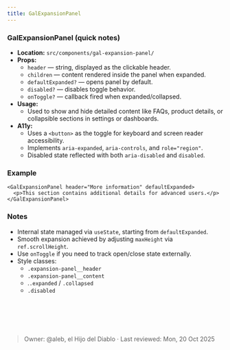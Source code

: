 ```yaml
---
title: GalExpansionPanel
---
```


### GalExpansionPanel (quick notes)
- **Location:** `src/components/gal-expansion-panel/`
- **Props:** 
  - `header` — string, displayed as the clickable header.
  - `children` — content rendered inside the panel when expanded.
  - `defaultExpanded?` — opens panel by default.
  - `disabled?` — disables toggle behavior.
  - `onToggle?` — callback fired when expanded/collapsed.
- **Usage:**
  - Used to show and hide detailed content like FAQs, product details, or collapsible sections in settings or dashboards.
- **A11y:**
  - Uses a `<button>` as the toggle for keyboard and screen reader accessibility.
  - Implements `aria-expanded`, `aria-controls`, and `role="region"`.
  - Disabled state reflected with both `aria-disabled` and `disabled`.

### Example
```tsx
<GalExpansionPanel header="More information" defaultExpanded>
  <p>This section contains additional details for advanced users.</p>
</GalExpansionPanel>
```


### Notes
- Internal state managed via `useState`, starting from `defaultExpanded`.
- Smooth expansion achieved by adjusting `maxHeight` via `ref.scrollHeight`.
- Use `onToggle` if you need to track open/close state externally.
- Style classes:
    - `.expansion-panel__header`
    - `.expansion-panel__content`
    - .`.expanded` / `.collapsed`
    - `.disabled`

<br></br>
<br></br>
> Owner: @aleb, el Hijo del Diablo · Last reviewed: Mon, 20 Oct 2025